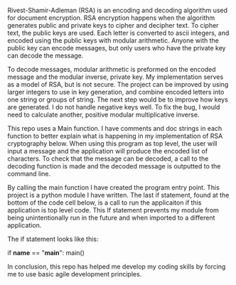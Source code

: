 Rivest-Shamir-Adleman (RSA) is an encoding and decoding algorithm used for document encryption. RSA encryption happens when the algorithm generates public and private keys to cipher and decipher text. 
To cipher text, the public keys are used. Each letter is converted to ascii integers, and encoded using the public keys with modular arithmetic. 
Anyone with the public key can encode messages, but only users who have the private key can decode the message.

To decode messages, modular arithmetic is preformed on the encoded message and the modular inverse, private key. 
My implementation serves as a model of RSA, but is not secure. 
The project can be improved by using larger integers to use in key generation, and combine encoded letters into one string or groups of string. 
The next step would be to improve how keys are generated. I do not handle negative keys well. 
To fix the bug, I would need to calculate another, positive modular multiplicative inverse. 

This repo uses a Main function. 
I have comments and doc strings in each function to better explain what is happening in my implementation of RSA cryptography below.
When using this program as top level, the user will input a message and the application will produce the encoded list of characters. 
To check that the message can be decoded, a call to the decoding function is made and the decoded message is outputted to the command line.

By calling the main function I have created the program entry point. This project is a python module I have written. 
The last if statement, found at the bottom of the code cell below, is a call to run the applicaiton if this application is top level code. 
This If statement prevents my module from being unintentionally run in the future and when imported to a different application.

The if statement looks like this:

if __name__ == "__main__": 
main()

In conclusion, this repo has helped me develop my coding skills by forcing me to use basic agile development principles. 

